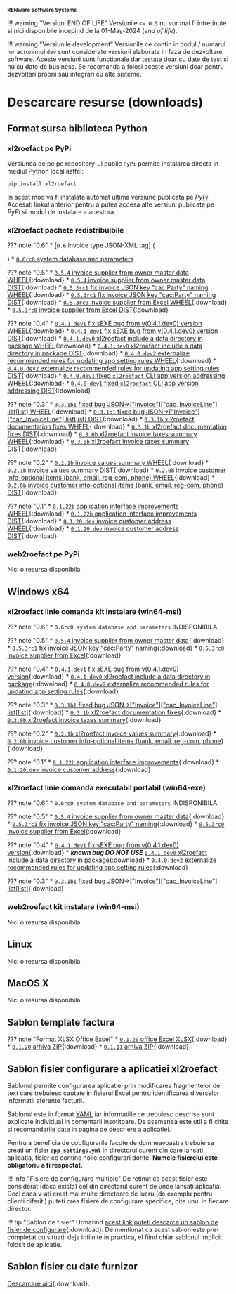 
<small>**RENware Software Systems**</small>

<!--NOTE: DISCLAIMER -->

!!! warning "Versiuni END OF LIFE"
    Versiunile `<= 0.5` nu vor mai fi intretinute si nici disponibile incepind de la 01-May-2024 (*end of life*).

!!! warning "Versiunile development"
    Versiunile ce contin in codul / numarul lor acronimul `dev` sunt considerate versiuni elaborate in faza de dezvoltare software.
    Aceste versiuni sunt functionale dar testate doar cu date de test si nu cu date de business.
    Se recomanda a folosi aceste versiuni doar pentru dezvoltari proprii sau integrari cu alte sisteme.


# Descarcare resurse (downloads)

<!--NOTE: intentionally start with Heading-1 and no TOC in this doc -->


## Format sursa biblioteca Python  <a id="format-biblioteca-python"></a>


### xl2roefact pe PyPi  <a id="pachetul-xl2roefact-pe-pypi"></a>

Versiunea de pe pe repository-ul public `PyPi` permite instalarea directa in mediul Python local astfel:
```shell
pip install xl2roefact
```
In acest mod va fi instalata automat ultima versiune publicata pe *[PyPi](https://pypi.org/project/xl2roefact/)*. Accesati linkul anterior pentru a putea accesa alte versiuni publicate pe *PyPi* si modul de instalare a acestora.




### xl2roefact pachete redistribuibile   <a id="pachetul-xl2roefact-python-library-format-sursa"></a>

<!--NOTE: starting with `0.6rc0` source deliverables are available only on `PyPi` -->

??? note "0.6"
    * [`0.6` invoice type JSON-XML tag]
(

)
    * [`0.6rc0` system database and parameters](https://pypi.org/project/xl2roefact/0.6rc0/)


<!-- #TODO; from 240501 drop as deprecated -->
<!--NOTE: for each version there is a pair: WHEEL & DIST -->

??? note "0.5"
    * [`0.5.4` invoice supplier from owner master data WHEEL](../xl2roefact/dist/xl2roefact-0.5.4-py3-none-any.whl){:download}
    * [`0.5.4` invoice supplier from owner master data DIST](../xl2roefact/dist/xl2roefact-0.5.4.tar.gz){:download}
    * [`0.5.3rc1` fix invoice JSON key "cac:Party" naming WHEEL](../xl2roefact/dist/xl2roefact-0.5.3rc1-py3-none-any.whl){:download}
    * [`0.5.3rc1` fix invoice JSON key "cac:Party" naming DIST](../xl2roefact/dist/xl2roefact-0.5.3rc1.tar.gz){:download}
    * [`0.5.3rc0` invoice supplier from Excel WHEEL](../xl2roefact/dist/xl2roefact-0.5.3rc0-py3-none-any.whl){:download}
    * [`0.5.3rc0` invoice supplier from Excel DIST](../xl2roefact/dist/xl2roefact-0.5.3rc0.tar.gz){:download}

??? note "0.4"
    * [`0.4.1.dev1` fix sEXE bug from v(0.4.1.dev0) version WHEEL](../xl2roefact/dist/xl2roefact-0.4.1.dev1-py3-none-any.whl){:download}
    * [`0.4.1.dev1` fix sEXE bug from v(0.4.1.dev0) version DIST](../xl2roefact/dist/xl2roefact-0.4.1.dev1.tar.gz){:download}
    * [`0.4.1.dev0` xl2roefact include a data directory in package WHEEL](../xl2roefact/dist/xl2roefact-0.4.1.dev0-py3-none-any.whl){:download}
    * [`0.4.1.dev0` xl2roefact include a data directory in package DIST](../xl2roefact/dist/xl2roefact-0.4.1.dev0.tar.gz){:download}
    * [`0.4.0.dev2` externalize recommended rules for updating app setting rules WHEEL](../xl2roefact/dist/xl2roefact-0.4.0.dev2-py3-none-any.whl){:download}
    * [`0.4.0.dev2` externalize recommended rules for updating app setting rules DIST](../xl2roefact/dist/xl2roefact-0.4.0.dev2.tar.gz){:download}
    * [`0.4.0.dev1` fixed `xl2roefact` CLI app version addressing WHEEL](../xl2roefact/dist/xl2roefact-0.4.0.dev1-py3-none-any.whl){:download}
    * [`0.4.0.dev1` fixed `xl2roefact` CLI app version addressing DIST](../xl2roefact/dist/xl2roefact-0.4.0.dev1.tar.gz){:download}

??? note "0.3"
    * [`0.3.1b1` fixed bug JSON->["Invoice"]["cac_InvoiceLine"] list[list] WHEEL](../xl2roefact/dist/xl2roefact-0.3.1b1-py3-none-any.whl){:download}
    * [`0.3.1b1` fixed bug JSON->["Invoice"]["cac_InvoiceLine"] list[list] DIST](../xl2roefact/dist/xl2roefact-0.3.1b1.tar.gz){:download}
    * [`0.3.1b` xl2roefact documentation fixes WHEEL](../xl2roefact/dist/xl2roefact-0.3.1b0-py3-none-any.whl){:download}
    * [`0.3.1b` xl2roefact documentation fixes DIST](../xl2roefact/dist/xl2roefact-0.3.1b0.tar.gz){:download}
    * [`0.3.0b` xl2roefact invoice taxes summary WHEEL](../xl2roefact/dist/xl2roefact-0.3.0b0-py3-none-any.whl){:download}
    * [`0.3.0b` xl2roefact invoice taxes summary DIST](../xl2roefact/dist/xl2roefact-0.3.0b0.tar.gz){:download}

??? note "0.2"
    * [`0.2.1b` invoice values summary WHEEL](../xl2roefact/dist/xl2roefact-0.2.1b0-py3-none-any.whl){:download}
    * [`0.2.1b` invoice values summary DIST](../xl2roefact/dist/xl2roefact-0.2.1b0.tar.gz){:download}
    * [`0.2.0b` invoice customer info-optional items (bank, email, reg-com, phone) WHEEL](../xl2roefact/dist/xl2roefact-0.2.0b0-py3-none-any.whl){:download}
    * [`0.2.0b` invoice customer info-optional items (bank, email, reg-com, phone) DIST](../xl2roefact/dist/xl2roefact-0.2.0b0.tar.gz){:download}

??? note "0.1"
    * [`0.1.22b` application interface improvements WHEEL](../xl2roefact/dist/xl2roefact-0.1.22b0-py3-none-any.whl){:download}
    * [`0.1.22b` application interface improvements DIST](../xl2roefact/dist/xl2roefact-0.1.22b0.tar.gz){:download}
    * [`0.1.20.dev` invoice customer address WHEEL](../xl2roefact/dist/xl2roefact-0.1.20-py3-none-any.whl){:download}
    * [`0.1.20.dev` invoice customer address DIST](../xl2roefact/dist/xl2roefact-0.1.20.tar.gz){:download}




### web2roefact pe PyPi   <a id="pachetul-web2roefact-pe-pypi"></a>

Nici o resursa disponibila.










## Windows x64   <a id="format-executabil-windows-x64"></a>

### xl2roefact linie comanda kit instalare (win64-msi)   <a id="aplicatia-xl2roefact-linie-comanda-pachet-instalare-win64-msi"></a>

??? note "0.6"
    * `0.6rc0 system database and parameters` INDISPONIBILA


<!-- #TODO; from 240501 drop as deprecated -->

??? note "0.5"
    * [`0.5.4` invoice supplier from owner master data](../xl2roefact/dist/xl2roefact-0.5.4-win64.msi){:download}
    * [`0.5.3rc1` fix invoice JSON key "cac:Party" naming](../xl2roefact/dist/xl2roefact-0.5.3rc1-win64.msi){:download}
    * [`0.5.3rc0` invoice supplier from Excel](../xl2roefact/dist/xl2roefact-0.5.3rc0-win64.msi){:download}

??? note "0.4"
    * [`0.4.1.dev1` fix sEXE bug from v(0.4.1.dev0) version](../xl2roefact/dist/xl2roefact-0.4.1.dev1-win64.msi){:download}
    * [`0.4.1.dev0` xl2roefact include a data directory in package](../xl2roefact/dist/xl2roefact-0.4.1.dev0-win64.msi){:download}
    * [`0.4.0.dev2` externalize recommended rules for updating app setting rules](../xl2roefact/dist/xl2roefact-0.4.0.dev2-win64.msi){:download}

??? note "0.3"
    * [`0.3.1b1` fixed bug JSON->["Invoice"]["cac_InvoiceLine"] list[list]](../xl2roefact/dist/xl2roefact-0.3.1b1-win64.msi){:download}
    * [`0.3.1b` xl2roefact documentation fixes](../xl2roefact/dist/xl2roefact-0.3.1b0-win64.msi){:download}
    * [`0.3.0b` xl2roefact invoice taxes summary](../xl2roefact/dist/xl2roefact-0.3.0b0-win64.msi){:download}

??? note "0.2"
    * [`0.2.1b` xl2roefact invoice values summary](../xl2roefact/dist/xl2roefact-0.2.1b0-win64.msi){:download}
    * [`0.2.0b` invoice customer info-optional items (bank, email, reg-com, phone)](../xl2roefact/dist/xl2roefact-0.2.0b0-win64.msi){:download}

??? note "0.1"
    * [`0.1.22b` application interface improvements](../xl2roefact/dist/xl2roefact-0.1.22b0-win64.msi){:download}
    * [`0.1.20.dev` invoice customer address](../xl2roefact/dist/xl2roefact-0.1.20-win64.msi){:download}



### xl2roefact linie comanda executabil portabil (win64-exe)   <a id="aplicatia-xl2roefact-linie-comanda-executabil-portabil-win64-exe"></a>

??? note "0.6"
    * `0.6rc0 system database and parameters` INDISPONIBILA


<!-- #TODO; from 240501 drop as deprecated -->

??? note "0.5"
    * [`0.5.4` invoice supplier from owner master data](../xl2roefact/dist/xl2roefact-0.5.4-win64.exe){:download}
    * [`0.5.3rc1` fix invoice JSON key "cac:Party" naming](../xl2roefact/dist/xl2roefact-0.5.3rc1-win64.exe){:download}
    * [`0.5.3rc0` invoice supplier from Excel](../xl2roefact/dist/xl2roefact-0.5.3rc0-win64.exe){:download}

??? note "0.4"
    * [`0.4.1.dev1` fix sEXE bug from v(0.4.1.dev0) version](../xl2roefact/dist/xl2roefact-0.4.1.dev1-win64.exe){:download}
    * ***known bug DO NOT USE*** [`0.4.1.dev0` xl2roefact include a data directory in package](../xl2roefact/dist/xl2roefact-0.4.1.dev0-win64.exe){:download}
    * [`0.4.0.dev2` externalize recommended rules for updating app setting rules](../xl2roefact/dist/xl2roefact-0.4.0.dev2-win64.exe){:download}

??? note "0.3"
    * [`0.3.1b1` fixed bug JSON->["Invoice"]["cac_InvoiceLine"] list[list]](../xl2roefact/dist/xl2roefact-0.3.1b1-win64.exe){:download}


### web2roefact kit instalare (win64-msi)   <a id="aplicatia-web2roefact-pachet-instalare-win64-msi"></a>

Nici o resursa disponibila.







## Linux   <a id="format-deb-instalare-linux"></a>

Nici o resursa disponibila.


## MacOS X  <a id="format-instalare-macosx"></a>

Nici o resursa disponibila.








## Sablon template factura   <a id="sablon-template-factura"></a>

??? note "Format XLSX Office Excel"
    * [`0.1.20` office Excel XLSX](../excel_invoice_template/invoice_template_CU_tva.xlsx){:download}
    * [`0.1.20` arhiva ZIP](../excel_invoice_template/released_packages/0.1.20-excel_invoice_template.zip){:download}
    * [`0.1.11` arhiva ZIP](../excel_invoice_template/released_packages/0.1.11-excel_invoice_template.zip){:download}










## Sablon fisier configurare a aplicatiei xl2roefact   <a id="sablon-fisier-configurare-a-aplicatiei-xl2roefact"></a>

Sablonul permite configurarea aplicatiei prin modificarea fragmentelor de text care trebuiesc cautate in fisierul Excel pentru identificarea diverselor informatii aferente facturii.

Sablonul este in format [YAML](https://yaml.org/) iar informatiile ce trebuiesc descrise sunt explicate individual in comentarii insotitoare.
De asemenea este util a fi citite si recomandarile date in pagina de descriere a aplicatiei.

Pentru a beneficia de cobfigurarile facute de dumneavoastra trebuie sa creati un fisier **`app_settings.yml`** in directorul curent din care lansati aplicatia, fisier ce contine noile configurari dorite.
**Numele fisierelui este obligatoriu a fi respectat.**

!!! info "Fisiere de configurare multiple"
    De retinut ca acest fisier este considerat (daca exista) cel din directorul curent de unde lansati aplicatia. Deci daca v-ati creat mai multe directoare de lucru (de exemplu pentru clienti diferiti) puteti crea fisiere de configurare specifice, cite unul in fiecare director.

!!! tip "Sablon de fisier"
    Urmarind [acest link puteti descarca un sablon de fisier de configurare](./../xl2roefact/xl2roefact/data/app_settings.yml){:download}.
    De mentionat ca acest sablon este pre-completat cu situatii deja intilnite in practica, el fiind chiar sablonul implicit folosit de aplicatie.










## Sablon fisier cu date furnizor  <a id="sablon-fisier-cu-date-furnizor"></a>


[Descarcare aici](./../xl2roefact/doc/owner_datafile_tmeplate.yml){:download}.




